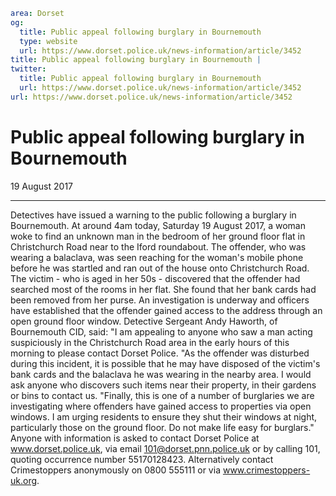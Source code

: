 ```yaml
area: Dorset
og:
  title: Public appeal following burglary in Bournemouth
  type: website
  url: https://www.dorset.police.uk/news-information/article/3452
title: Public appeal following burglary in Bournemouth |
twitter:
  title: Public appeal following burglary in Bournemouth
  url: https://www.dorset.police.uk/news-information/article/3452
url: https://www.dorset.police.uk/news-information/article/3452
```

# Public appeal following burglary in Bournemouth

19 August 2017

* * *

Detectives have issued a warning to the public following a burglary in Bournemouth.
 At around 4am today, Saturday 19 August 2017, a woman woke to find an unknown man in the bedroom of her ground floor flat in Christchurch Road near to the Iford roundabout. The offender, who was wearing a balaclava, was seen reaching for the woman's mobile phone before he was startled and ran out of the house onto Christchurch Road. The victim - who is aged in her 50s - discovered that the offender had searched most of the rooms in her flat. She found that her bank cards had been removed from her purse. An investigation is underway and officers have established that the offender gained access to the address through an open ground floor window. Detective Sergeant Andy Haworth, of Bournemouth CID, said: "I am appealing to anyone who saw a man acting suspiciously in the Christchurch Road area in the early hours of this morning to please contact Dorset Police. "As the offender was disturbed during this incident, it is possible that he may have disposed of the victim's bank cards and the balaclava he was wearing in the nearby area. I would ask anyone who discovers such items near their property, in their gardens or bins to contact us. "Finally, this is one of a number of burglaries we are investigating where offenders have gained access to properties via open windows. I am urging residents to ensure they shut their windows at night, particularly those on the ground floor. Do not make life easy for burglars." Anyone with information is asked to contact Dorset Police at www.dorset.police.uk, via email 101@dorset.pnn.police.uk or by calling 101, quoting occurrence number 55170128423. Alternatively contact Crimestoppers anonymously on 0800 555111 or via www.crimestoppers-uk.org.
